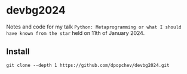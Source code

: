# devbg2024

Notes and code for my talk `Python: Metaprogramming or what I should have known
from the star` held on 11th of January 2024.

## Install

```
git clone --depth 1 https://github.com/dpopchev/devbg2024.git
```
